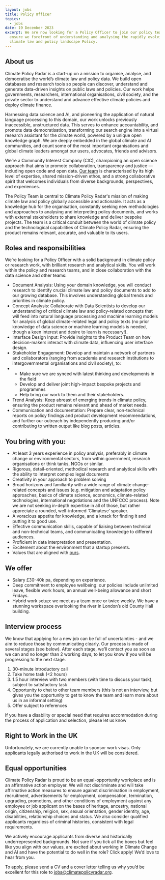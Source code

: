 ```yaml
---
layout: jobs
title: Policy Officer
topics:
  - jobs
date: 19 December 2023
excerpt: We are now looking for a Policy Officer to join our policy team to
  ensure we forefront of understanding and analysing the rapidly evolving
  climate law and policy landscape Policy.
---
```

## About us

Climate Policy Radar is a start-up on a mission to organise, analyse, and democratise the world’s climate law and policy data. We build open databases and research tools so people can discover, understand and generate data-driven insights on public laws and policies. Our work helps governments, researchers, international organisations, civil society, and the private sector to understand and advance effective climate policies and deploy climate finance.

Harnessing data science and AI, and pioneering the application of natural language processing to this domain, our work unlocks previously inaccessible, unstructured data. This serves to enhance accountability, and promote data democratisation, transforming our search engine into a virtual research assistant for the climate world, powered by a unique open knowledge graph. We are deeply embedded in the global climate and AI communities, and count some of the most important organisations and global climate leaders amongst our users, advocates, friends and advisors.

We’re a Community Interest Company (CIC), championing an open science approach that aims to promote collaboration, transparency and justice — including open code and open data. [Our team](https://climatepolicyradar.org/about#team) is characterised by its high level of expertise, shared mission-driven ethos, and a strong collaborative spirit that welcomes individuals from diverse backgrounds, perspectives, and experiences.

The Policy Team is central to Climate Policy Radar's mission of making climate law and policy globally accessible and actionable. It acts as a knowledge hub for the organisation, constantly seeking new methodologies and approaches to analysing and interpreting policy documents, and works with external stakeholders to share knowledge and deliver bespoke projects. The team is a critical conduit between the world of climate policy and the technological capabilities of Climate Policy Radar, ensuring the product remains relevant, accurate, and valuable to its users.

## Roles and responsibilities

We’re looking for a Policy Officer with a solid background in climate policy or research work, with brilliant research and analytical skills. You will work within the policy and research teams, and in close collaboration with the data science and other teams:

* Document Analysis: Using your domain knowledge, you will conduct research to identify crucial climate law and policy documents to add to our growing database. This involves understanding global trends and priorities in climate policy.
* Concept Analysis: Collaborate with Data Scientists to develop our understanding of critical climate law and policy-related concepts that will feed into natural language processing and machine learning models for analysis of global climate-related legal and policy texts (no prior knowledge of data science or machine learning models is needed, though a keen interest and desire to learn is necessary!).
* Interface Design Input: Provide insights to the Product Team on how decision-makers interact with climate data, influencing user interface design.
* Stakeholder Engagement: Develop and maintain a network of partners and collaborators (ranging from academia and research institutions to intergovernmental organisations and civil society), to: 
* * Make sure we are synced with latest thinking and developments in the field
  * Develop and deliver joint high-impact bespoke projects and programmes 
  * Help bring our work to them and their stakeholders. 
* Trend Analysis: Keep abreast of emerging trends in climate policy, ensuring the product remains relevant and ahead of market needs.
* Communication and documentation: Prepare clear, non-technical reports on policy findings and product development recommendations, and further our outreach by independently producing and/or contributing to written output like blog posts, articles.

## You bring with you:

* At least 3 years experience in policy analysis, preferably in climate change or environmental sectors, from within government, research organisations or think tanks, NGOs or similar.
* Rigorous, detail-oriented, methodical research and analytical skills with the ability to interpret complex legal documents
* Creativity in your approach to problem solving
* Broad horizons and familiarity with a wide range of climate change-related concepts and issues (e.g. mitigation and adaptation policy approaches, basics of climate science, economics, climate-related technologies, international negotiations and the UNFCCC process). Note we are not seeking in-depth expertise in all of those, but rather appreciate a rounded, well-informed ‘Climatese’ speaker. 
* A voracious appetite for knowledge, and a knack for finding it and putting it to good use. 
* Effective communication skills, capable of liaising between technical and non-technical teams, and communicating knowledge to different audiences.
* Proficient in data interpretation and presentation.
* Excitement about the environment that a startup presents.
* Values that are aligned with [ours](https://climatepolicyradar.org/about#values). 

## We offer

* Salary £30-40k pa, depending on experience.
* Deep commitment to employee wellbeing: our policies include unlimited leave, flexible work hours, an annual well-being allowance and short Fridays. 
* Hybrid work setup: we meet as a team once or twice weekly. We have a stunning workspace overlooking the river in London’s old County Hall building.

## Interview process

We know that applying for a new job can be full of uncertainties - and we aim to reduce those by communicating clearly. Our process is made of several stages (see below). After each stage, we’ll contact you as soon as we can and no longer than 2 working days, to let you know if you will be progressing to the next stage. 

1. 30-minute introductory call
2. Take home task (<2 hours)
3. 1.5 hour interview with two members (with time to discuss your task), subject to satisfactory task
4. Opportunity to chat to other team members (this is not an interview, but gives you the opportunity to get to know the team and learn more about us in an informal setting)
5. Offer subject to references

If you have a disability or special need that requires accommodation during the process of application and selection, please let us know

## Right to Work in the UK

Unfortunately, we are currently unable to sponsor work visas. Only applicants legally authorised to work in the UK will be considered.

## Equal opportunities

Climate Policy Radar is proud to be an equal-opportunity workplace and is an affirmative action employer. We will not discriminate and will take affirmative action measures to ensure against discrimination in employment, recruitment, advertisements for employment, compensation, termination, upgrading, promotions, and other conditions of employment against any employee or job applicant on the bases of heritage, ancestry, national origin, citizenship, religion, sex, sexual orientation, gender identity, age, disabilities, relationship choices and status. We also consider qualified applicants regardless of criminal histories, consistent with legal requirements. 

We actively encourage applicants from diverse and historically underrepresented backgrounds. Not sure if you tick all the boxes but feel like you align with our values, are excited about working in Climate Change and AI and have the potential to do well in the role? Click apply! We’d love to hear from you.

To apply, please send a CV and a cover letter telling us why you’d be excellent for this role to [jobs@climatepolicyradar.org](mailto:jobs@climatepolicyradar.org).